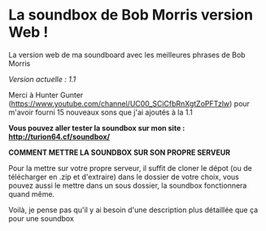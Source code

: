 # La soundbox de Bob Morris version Web !
La version web de ma soundboard avec les meilleures phrases de Bob Morris

*Version actuelle : 1.1*

Merci à Hunter Gunter (https://www.youtube.com/channel/UC00_SCiCfbRnXgtZoPFTzlw) pour m'avoir fourni 15 nouveaux sons que j'ai ajoutés à la 1.1

**Vous pouvez aller tester la soundbox sur mon site : http://turion64.cf/soundbox/**

**COMMENT METTRE LA SOUNDBOX SUR SON PROPRE SERVEUR**

Pour la mettre sur votre propre serveur, il suffit de cloner le dépot (ou de télécharger en  .zip et d'extraire) dans le dossier de votre choix, vous pouvez aussi le mettre dans un sous dossier, la soundbox fonctionnera quand même.

Voilà, je pense pas qu'il y ai besoin d'une description plus détaillée que ça pour une soundbox
